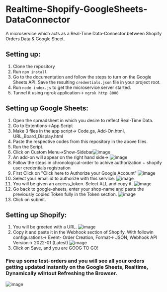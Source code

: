# Realtime-Shopify-GoogleSheets-DataConnector
A microservice which acts as a Real-Time Data-Connector between Shopify Orders Data & Google Sheet.

## Setting up:
1. Clone the repository
2. Run `npm install`
3. Go to the documentation and follow the steps to turn on the Google Sheets API. Save the resulting `credentials.json` file in your project root.
4. Run  `node index.js` to get the microservice server started.
5. Tunnel it using ngrok application-> `ngrok http 8000`

## Setting up Google Sheets:
1. Open the spreadsheet in which you desire to reflect Real-Time Data. 
2. Go to Extentions->App Script
3. Make 3 files in the app script-> Code.gs, Add-On.html, URL_Board_Display.html
4. Paste the respective codes from this repository in the above files.
5. Run the Script.
6. Click on Custom Menu->Show-Sidebar![image](https://user-images.githubusercontent.com/35079024/156897797-0157941d-611c-44da-9844-e6084cf9de5e.png)
7. An add-on will appear on the right hand side-> ![image](https://user-images.githubusercontent.com/35079024/156897868-92ad0b49-63f3-46c6-a26c-8b9881d79112.png)
8. Follow the steps in chronological-order to achive authorization + shopify user credentials registration
  1. First Click on "Click here to Authorize your Google Account" ![image](https://user-images.githubusercontent.com/35079024/156897899-dd957a72-dc5a-42c4-a6f3-c2e2ff623230.png)
  2. Select your email id to authorize with this service. ![image](https://user-images.githubusercontent.com/35079024/156897919-f0eb23d0-e2de-4f67-a0de-3fee43330d08.png)
  3. You will be given an access_token. Select ALL and copy it. ![image](https://user-images.githubusercontent.com/35079024/156898115-3b21be18-38ad-409c-afcd-218b2269ecc1.png)
  4. Go back to google-sheets, enter your shop-name and paste the previously copied Token fully in the Token section. ![image](https://user-images.githubusercontent.com/35079024/156898140-475bcf09-ec9f-4add-b33c-4fa6af0b4e7c.png)
  5. Click on submit.

## Setting up Shopify:
1. You will be greeted with a URL. ![image](https://user-images.githubusercontent.com/35079024/156898153-77f0d3f7-251a-48f4-878f-331b09463bfa.png)
2. Copy it and paste it in the Webhook section of Shopify. With followin configurations-> Event- Order Creation, Format-> JSON, Webhook API Version-> 2022-01 (Latest) ![image](https://user-images.githubusercontent.com/35079024/156898193-fa7f984c-0cc6-4ccc-afd7-e4e9bca2e695.png)
3. Click on Save, and you are GOOG TO GO!

### Fire up some test-orders and you will see all your orders getting updated instantly on the Google Sheets, Realtime, Dynamically wihtout Refreshing the Browser.
![image](https://user-images.githubusercontent.com/35079024/156898281-2d1f923f-fb8f-4b7f-b185-25a0aff4e22c.png)
